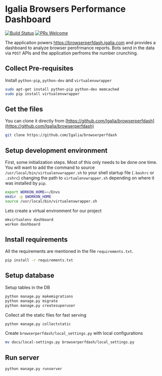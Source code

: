# Igalia Browsers Performance Dashboard

[![Build Status](https://travis-ci.org/Igalia/browserperfdash.svg?branch=master)](https://travis-ci.org/Igalia/browserperfdash)
[![PRs Welcome](https://img.shields.io/badge/PRs-welcome-brightgreen.svg?style=flat-square)](http://makeapullrequest.com)

The applicaiton powers https://browserperfdash.igalia.com and provides a dashboard to analyze browser perofrmance reports. Bots 
send in the data via `POST` APIs and the application perfroms the number crunching. 

## Collect Pre-requisites
Install `python-pip`, `python-dev` and `virtualenvwrapper`
```bash
sudo apt-get install python-pip python-dev memcached
sudo pip install virtualenvwrapper
```

## Get the files
You can clone it directly from [https://github.com/Igalia/browserperfdash](https://github.com/Igalia/browserperfdash)
```bash
git clone https://github.com/Igalia/browserperfdash
```

## Setup development environment
First, some initialization steps. Most of this only needs to be done
one time. You will want to add the command to source
`/usr/local/bin/virtualenvwrapper.sh` to your shell startup file
(`.bashrc` or `.zshrc`) changing the path to `virtualenvwrapper.sh`
depending on where it was installed by `pip`.
```bash
export WORKON_HOME=~/Envs
mkdir -p $WORKON_HOME
source /usr/local/bin/virtualenvwrapper.sh
```

Lets create a virtual environment for our project
```bash
mkvirtualenv dashboard
workon dashboard
```

## Install requirements
All the requirements are mentioned in the file `requirements.txt`.
```bash
pip install -r requirements.txt
```

## Setup database
Setup tables in the DB
```bash
python manage.py makemigrations
python manage.py migrate
python manage.py createsuperuser
```
Collect all the static files for fast serving
```bash
python manage.py collectstatic
```

Create `browserperfdash/local_settings.py` with local configurations
```bash
mv docs/local-settings.py browserperfdash/local_settings.py
```


## Run server
```bash
python manage.py runserver
```
